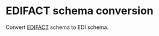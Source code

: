 # EDIFACT schema conversion

Convert [EDIFACT](https://unece.org/trade/uncefact/introducing-unedifact) schema to EDI schema.
